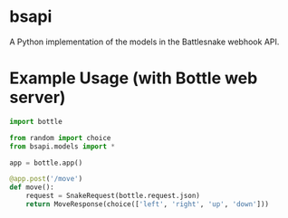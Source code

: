 # bsapi

A Python implementation of the models in the Battlesnake webhook API.

# Example Usage (with Bottle web server)

```python
import bottle

from random import choice
from bsapi.models import *

app = bottle.app()

@app.post('/move')
def move():
    request = SnakeRequest(bottle.request.json)
    return MoveResponse(choice(['left', 'right', 'up', 'down']))
```
